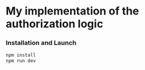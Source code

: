 # My implementation of the authorization logic

### Installation and Launch
```bash
npm install
npm run dev
```
